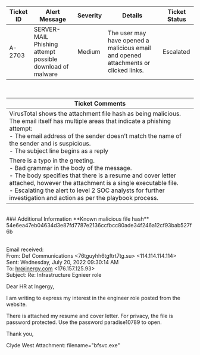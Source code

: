 | Ticket ID | Alert Message | Severity | Details | Ticket Status|
|-----------|--------------|-----------|---------|--------------|
| A-2703    | SERVER-MAIL Phishing attempt possible download of malware| Medium | The user may have opened a malicious email and opened attachments or clicked links. | Escalated|

<br>

| Ticket Comments |
|-----------------|
| VirusTotal shows the attachment file hash as being malicious. The email itself has multiple areas that indicate a phishing attempt: <br>- The email address of the sender doesn’t match the name of the sender and is suspicious. <br>- The subject line begins as a reply
There is a typo in the greeting. <br>- Bad grammar in the body of the message. <br>- The body specifies that there is a resume and cover letter attached, however the attachment is a single executable file. <br>- Escalating the alert to level 2 SOC analysts for further investigation and action as per the playbook process. |

<br>
### Additional Information
**Known malicious file hash**
54e6ea47eb04634d3e87fd7787e2136ccfbcc80ade34f246a12cf93bab527f6b <br>

<br>

Email received: <br>
From: Def Communications <76tguyhh6tgftrt7tg.su>  <114.114.114.114> <br>
Sent: Wednesday, July 20, 2022 09:30:14 AM <br>
To: <hr@inergy.com> <176.157.125.93> <br>
Subject: Re: Infrastructure Egnieer role <br>

Dear HR at Ingergy,

I am writing to express my interest in the engineer role posted from the website.

There is attached my resume and cover letter. For privacy, the file is password protected. Use the password paradise10789 to open. 

Thank you,

Clyde West
Attachment: filename="bfsvc.exe"




